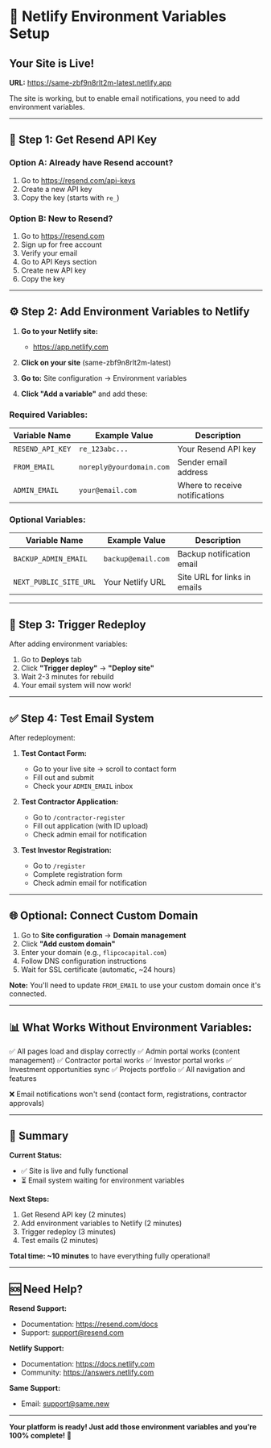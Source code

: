 # 🔐 Netlify Environment Variables Setup

## Your Site is Live!
**URL:** https://same-zbf9n8rlt2m-latest.netlify.app

The site is working, but to enable email notifications, you need to add environment variables.

---

## 📧 Step 1: Get Resend API Key

### Option A: Already have Resend account?
1. Go to https://resend.com/api-keys
2. Create a new API key
3. Copy the key (starts with `re_`)

### Option B: New to Resend?
1. Go to https://resend.com
2. Sign up for free account
3. Verify your email
4. Go to API Keys section
5. Create new API key
6. Copy the key

---

## ⚙️ Step 2: Add Environment Variables to Netlify

1. **Go to your Netlify site:**
   - https://app.netlify.com

2. **Click on your site** (same-zbf9n8rlt2m-latest)

3. **Go to:** Site configuration → Environment variables

4. **Click "Add a variable"** and add these:

### Required Variables:

| Variable Name | Example Value | Description |
|--------------|---------------|-------------|
| `RESEND_API_KEY` | `re_123abc...` | Your Resend API key |
| `FROM_EMAIL` | `noreply@yourdomain.com` | Sender email address |
| `ADMIN_EMAIL` | `your@email.com` | Where to receive notifications |

### Optional Variables:

| Variable Name | Example Value | Description |
|--------------|---------------|-------------|
| `BACKUP_ADMIN_EMAIL` | `backup@email.com` | Backup notification email |
| `NEXT_PUBLIC_SITE_URL` | Your Netlify URL | Site URL for links in emails |

---

## 🔄 Step 3: Trigger Redeploy

After adding environment variables:

1. Go to **Deploys** tab
2. Click **"Trigger deploy"** → **"Deploy site"**
3. Wait 2-3 minutes for rebuild
4. Your email system will now work!

---

## ✅ Step 4: Test Email System

After redeployment:

1. **Test Contact Form:**
   - Go to your live site → scroll to contact form
   - Fill out and submit
   - Check your `ADMIN_EMAIL` inbox

2. **Test Contractor Application:**
   - Go to `/contractor-register`
   - Fill out application (with ID upload)
   - Check admin email for notification

3. **Test Investor Registration:**
   - Go to `/register`
   - Complete registration form
   - Check admin email for notification

---

## 🌐 Optional: Connect Custom Domain

1. Go to **Site configuration** → **Domain management**
2. Click **"Add custom domain"**
3. Enter your domain (e.g., `flipcocapital.com`)
4. Follow DNS configuration instructions
5. Wait for SSL certificate (automatic, ~24 hours)

**Note:** You'll need to update `FROM_EMAIL` to use your custom domain once it's connected.

---

## 📊 What Works Without Environment Variables:

✅ All pages load and display correctly
✅ Admin portal works (content management)
✅ Contractor portal works
✅ Investor portal works
✅ Investment opportunities sync
✅ Projects portfolio
✅ All navigation and features

❌ Email notifications won't send (contact form, registrations, contractor approvals)

---

## 🎯 Summary

**Current Status:**
- ✅ Site is live and fully functional
- ⏳ Email system waiting for environment variables

**Next Steps:**
1. Get Resend API key (2 minutes)
2. Add environment variables to Netlify (2 minutes)
3. Trigger redeploy (3 minutes)
4. Test emails (2 minutes)

**Total time: ~10 minutes** to have everything fully operational!

---

## 🆘 Need Help?

**Resend Support:**
- Documentation: https://resend.com/docs
- Support: support@resend.com

**Netlify Support:**
- Documentation: https://docs.netlify.com
- Community: https://answers.netlify.com

**Same Support:**
- Email: support@same.new

---

**Your platform is ready! Just add those environment variables and you're 100% complete! 🚀**
